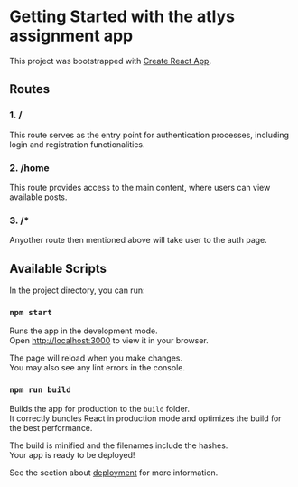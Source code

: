 # Getting Started with the atlys assignment app

This project was bootstrapped with [Create React App](https://github.com/facebook/create-react-app).

## Routes

### 1. /
This route serves as the entry point for authentication processes, including login and registration functionalities.

### 2. /home
This route provides access to the main content, where users can view available posts.

### 3. /*
Anyother route then mentioned above will take user to the auth page. 

## Available Scripts

In the project directory, you can run:

### `npm start`

Runs the app in the development mode.\
Open [http://localhost:3000](http://localhost:3000) to view it in your browser.

The page will reload when you make changes.\
You may also see any lint errors in the console.


### `npm run build`

Builds the app for production to the `build` folder.\
It correctly bundles React in production mode and optimizes the build for the best performance.

The build is minified and the filenames include the hashes.\
Your app is ready to be deployed!

See the section about [deployment](https://facebook.github.io/create-react-app/docs/deployment) for more information.



